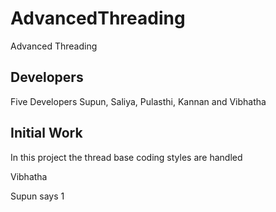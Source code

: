 # AdvancedThreading
Advanced Threading

## Developers
Five Developers Supun, Saliya, Pulasthi, Kannan and Vibhatha

## Initial Work

In this project the thread base coding styles are handled

Vibhatha

Supun says 1
